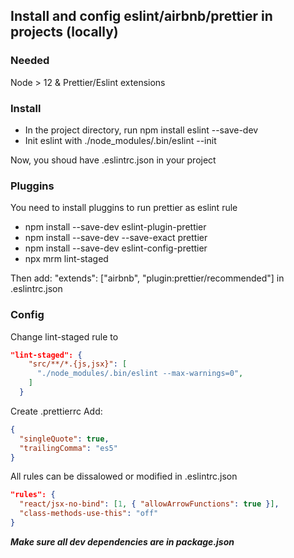 ## Install and config eslint/airbnb/prettier in projects (locally)

### Needed

Node > 12 & Prettier/Eslint extensions

### Install

- In the project directory, run npm install eslint --save-dev<br />
- Init eslint with ./node_modules/.bin/eslint --init<br />

Now, you shoud have .eslintrc.json in your project

### Pluggins

You need to install pluggins to run prettier as eslint rule

- npm install --save-dev eslint-plugin-prettier
- npm install --save-dev --save-exact prettier
- npm install --save-dev eslint-config-prettier
- npx mrm lint-staged

Then add: "extends": ["airbnb", "plugin:prettier/recommended"] in .eslintrc.json

### Config

Change lint-staged rule to

```json
"lint-staged": {
    "src/**/*.{js,jsx}": [
      "./node_modules/.bin/eslint --max-warnings=0",
    ]
  }
```

Create .prettierrc
Add:

```json
{
  "singleQuote": true,
  "trailingComma": "es5"
}
```

All rules can be dissalowed or modified in .eslintrc.json

```json
"rules": {
  "react/jsx-no-bind": [1, { "allowArrowFunctions": true }],
  "class-methods-use-this": "off"
}
```

**_Make sure all dev dependencies are in package.json_**

